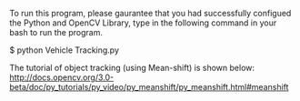 To run this program, please gaurantee that you had successfully configued the Python and OpenCV Library, type in the following command in your bash to run the program.  
  
$ python Vehicle Tracking.py  

The tutorial of object tracking (using Mean-shift) is shown below:  
http://docs.opencv.org/3.0-beta/doc/py_tutorials/py_video/py_meanshift/py_meanshift.html#meanshift  
